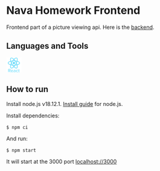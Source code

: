 # Nava Homework Frontend

Frontend part of a picture viewing api. Here is the [backend](https://github.com/Ankoge/homevork-nava-backend).

## Languages and Tools
<a href="https://reactjs.org/" target="_blank" rel="noreferrer"> <img src="https://raw.githubusercontent.com/devicons/devicon/master/icons/react/react-original-wordmark.svg" alt="react" width="40" height="40"/> </a>

## How to run

Install node.js v18.12.1. 
[Install guide](https://techviewleo.com/how-to-install-node-js-18-lts-on-ubuntu/) for node.js.

Install dependencies:
```shell
$ npm ci
```


And run:
```shell
$ npm start
```
It will start at the 3000 port
[localhost://3000](http://localhost:3000/)